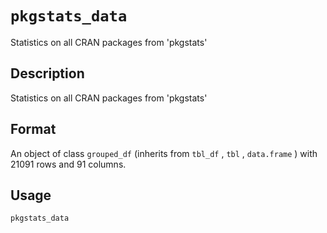 # `pkgstats_data`

Statistics on all CRAN packages from 'pkgstats'


## Description

Statistics on all CRAN packages from 'pkgstats'


## Format

An object of class `grouped_df` (inherits from `tbl_df` , `tbl` , `data.frame` ) with 21091 rows and 91 columns.


## Usage

```r
pkgstats_data
```


